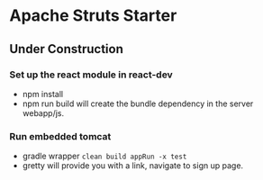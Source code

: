 # Apache Struts Starter

## Under Construction

### Set up the react module in react-dev
* npm install
* npm run build will create the bundle dependency in the server webapp/js. 
### Run embedded tomcat
* gradle wrapper `clean build appRun -x test`
* gretty will provide you with  a link, navigate to sign up page.






